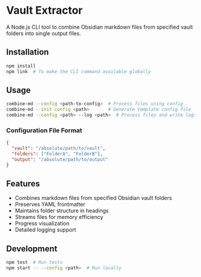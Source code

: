 # Vault Extractor

A Node.js CLI tool to combine Obsidian markdown files from specified vault folders into single output files.

## Installation

```bash
npm install
npm link  # To make the CLI command available globally
```

## Usage

```bash
combine-md --config <path-to-config>  # Process files using config
combine-md --init-config <path>       # Generate template config file
combine-md --config <path> --log <path>  # Process files and write logs
```

### Configuration File Format

```json
{
  "vault": "/absolute/path/to/vault",
  "folders": ["FolderA", "FolderB"],
  "output": "/absolute/path/to/output"
}
```

## Features

- Combines markdown files from specified Obsidian vault folders
- Preserves YAML frontmatter
- Maintains folder structure in headings
- Streams files for memory efficiency
- Progress visualization
- Detailed logging support

## Development

```bash
npm test  # Run tests
npm start -- --config <path>  # Run locally
```
